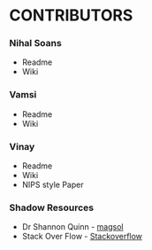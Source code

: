 
# CONTRIBUTORS 

### Nihal Soans
 - Readme
 - Wiki

### Vamsi
- Readme
 - Wiki

### Vinay
- Readme
- Wiki
- NIPS style Paper


### Shadow Resources
- Dr Shannon Quinn - [magsol](https://github.com/magsol)
- Stack Over Flow - [Stackoverflow](https://stackoverflow.com/)
